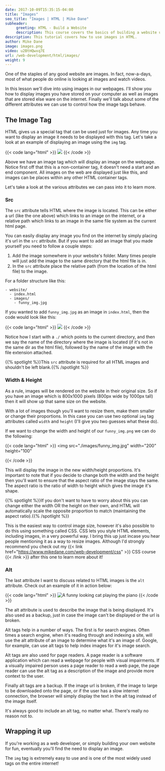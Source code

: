 ```yaml
---
date: 2017-10-09T15:35:15-04:00
title: "Images"
seo_title: "Images | HTML | Mike Dane"
subheader:
     greeting: HTML - Build a Website
     description: This course covers the basics of building a website using HTML. Work your way through the videos/articles and I'll teach you everything you need to know to create a basic website!
description: This tutorial covers how to use images in HTML.
author: Mike Dane
image: images.png
video: u2BtHQwxq7E
url: /web-development/html/images/
weight: 9
---
```


One of the staples of any good website are images. In fact, now-a-days, most of what people do online is looking at images and watch videos. 

In this lesson we'll dive into using images in our webpages. I'll show you how to display images you have stored on your computer as well as images that are stored else ware on the internet. Finally we'll talk about some of the different attributes we can use to control how the image tags behave. 

## The Image Tag

HTML gives us a special tag that can be used just for images. Any time you want to display an image it needs to be displayed with this tag. Let's take a look at an example of displaying an image using the `img` tag.

{{< code lang="html" >}}
<img src="https://www.mikedane.com/web-development/html/introduction-to-html.png" />
{{< /code >}}

Above we have an image tag which will display an image on the webpage. Notice first off that this is a non-container tag, it doesn't need a start and an end component. All images on the web are displayed just like this, and images can be places within any other HTML container tags.

Let's take a look at the various attributes we can pass into it to learn more. 

### Src

The `src` attribute tells HTML where the image is located. This can be either a url (like the one above) which links to an image on the internet, or a relative path which links to an image in the same file system as the current html page.

You can easily display any image you find on the internet by simply placing it's url in the `src` attribute. But if you want to add an image that you made yourself you need to follow a couple steps:

1. Add the image somewhere in your website's folder. Many times people will just add the image to the same directory that the html file is in. 
2. In the `src` attribute place the relative path (from the location of the html file) to the image.

For a folder structure like this:

```
- website/
  - index.html
  - images/
    - funny_img.jpg
```

If you wanted to add `funny_img.jpg` as an image in `index.html`, then the code would look like this:

{{< code lang="html" >}}
<img src="./images/funny_img.jpg">
{{< /code >}}

Notice how I start with a `./` which points to the current directory, and then we say the name of the directory where the image is located (if it's not in the same dir as the html file), followed by the name of the image with the file extension attached. 

{{% spotlight %}}This `src` attribute is required for all HTML images and shouldn't be left blank.{{% /spotlight %}}

### Width & Height

As a rule, images will be rendered on the website in their original size. So if you have an image which is 800x1000 pixels (800px wide by 1000px tall) then it will show up that same size on the website. 

With a lot of images though you'll want to resize them, make them smaller or change their proportions. In this case you can use two optional `img` tag attributes called `width` and `height` (I'll give you two guesses what these do).

If we want to change the width and height of our `funny_img.png` we can do the following:

{{< code lang="html" >}}
<img 
  src="./images/funny_img.jpg"
  width="200"
  height="100"
>
{{< /code >}}

This will display the image in the new width/height proportions. It's important to note that if you decide to change both the width and the height then you'll want to ensure that the aspect ratio of the image stays the same. The aspect ratio is the ratio of width to height which gives the image it's shape. 

{{% spotlight %}}If you don't want to have to worry about this you can change either the width OR the height on their own, and HTML will automatically scale the opposite proportion to match (maintaining the aspect ratio).{{% /spotlight %}}

This is the easiest way to control image size, however it's also possible to do this using something called CSS. CSS lets you style HTML elements, including images, in a very powerful way. I bring this up just incase you hear people mentioning it as a way to resize images. Although I'd strongly recommend you check out my {{< link href="https://www.mikedane.com/web-development/css" >}} CSS course {{< /link >}} after this one to learn more about it!

### Alt

The last attribute I want to discuss related to HTML images is the `alt` attribute. Check out an example of it in action below:

{{< code lang="html" >}}
<img src="./images/funny_img.jpg" alt="A funny looking cat playing the piano">
{{< /code >}}

The alt attribute is used to describe the image that is being displayed. It's also used as a backup, just in case the image can't be displayed or the url is broken. 

Alt tags help in a number of ways. The first is for search engines. Often times a search engine, when it's reading through and indexing a site, will use the alt attribute of an image to determine what it's an image of. Google, for example, can use alt tags to help index images for it's image search. 

Alt tags are also used for page readers. A page reader is a software application which can read a webpage for people with visual impairments. If a visually impaired person uses a page reader to read a web page, the page reader can use the alt tag as a description of the image and provide more context to the user. 

Finally alt tags are a backup. If the image url is broken, if the image to large to be downloaded onto the page, or if the user has a slow internet connection, the browser will simply display the text in the alt tag instead of the image itself. 

It's always good to include an alt tag, no matter what. There's really no reason not to. 

## Wrapping it up

If you're working as a web developer, or simply building your own website for fun, eventually you'll find the need to display an image.

The `img` tag is extremely easy to use and is one of the most widely used tags on the entire internet!